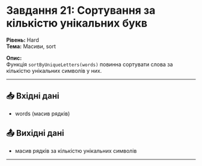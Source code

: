 # Завдання 21: Сортування за кількістю унікальних букв  
**Рівень:** Hard  
**Тема:** Масиви, sort  

**Опис:**  
Функція `sortByUniqueLetters(words)` повинна сортувати слова за кількістю унікальних символів у них.  

---
## 📥 Вхідні дані
- words (масив рядків)

## 📤 Вихідні дані
- масив рядків за кількістю унікальних символів  

---